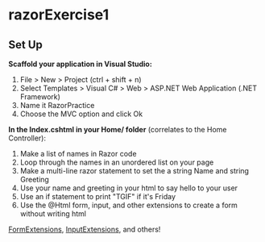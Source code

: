# razorExercise1
## Set Up


**Scaffold your application in Visual Studio:**
 1. File > New > Project (ctrl + shift + n)
 2. Select Templates > Visual C# > Web > ASP.NET Web Application (.NET Framework)
 3. Name it RazorPractice
 4. Choose the MVC option and click Ok

**In the Index.cshtml in your Home/ folder** (correlates to the Home Controller):

1. Make a list of names in Razor code
2. Loop through the names in an unordered list on your page
3. Make a multi-line razor statement to set the a string Name and string Greeting
4. Use your name and greeting in your html to say hello to your user
5. Use an if statement to print "TGIF" if it's Friday
6. Use the @Html form, input, and other extensions to create a form without writing html

[FormExtensions](https://msdn.microsoft.com/en-us/library/system.web.mvc.html.formextensions(v=vs.118).aspx),  [InputExtensions](https://msdn.microsoft.com/en-us/library/system.web.mvc.html.inputextensions(v=vs.118).aspx), and others! 
